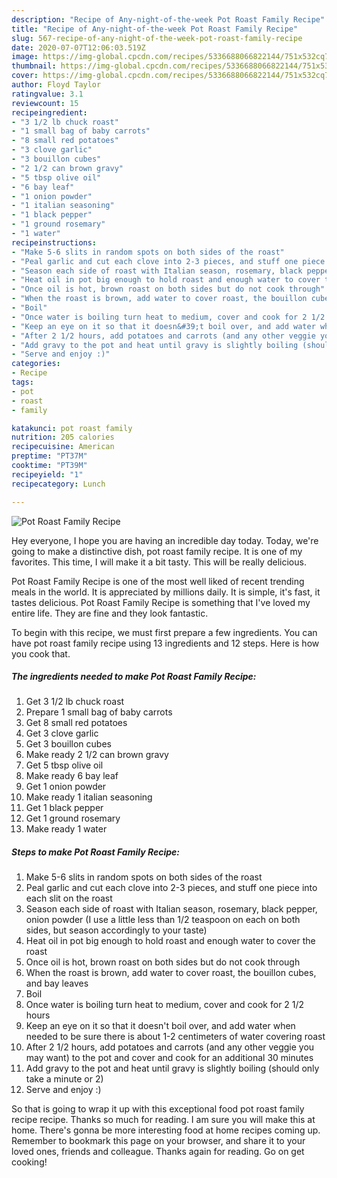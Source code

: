 ```yaml
---
description: "Recipe of Any-night-of-the-week Pot Roast Family Recipe"
title: "Recipe of Any-night-of-the-week Pot Roast Family Recipe"
slug: 567-recipe-of-any-night-of-the-week-pot-roast-family-recipe
date: 2020-07-07T12:06:03.519Z
image: https://img-global.cpcdn.com/recipes/5336688066822144/751x532cq70/pot-roast-family-recipe-recipe-main-photo.jpg
thumbnail: https://img-global.cpcdn.com/recipes/5336688066822144/751x532cq70/pot-roast-family-recipe-recipe-main-photo.jpg
cover: https://img-global.cpcdn.com/recipes/5336688066822144/751x532cq70/pot-roast-family-recipe-recipe-main-photo.jpg
author: Floyd Taylor
ratingvalue: 3.1
reviewcount: 15
recipeingredient:
- "3 1/2 lb chuck roast"
- "1 small bag of baby carrots"
- "8 small red potatoes"
- "3 clove garlic"
- "3 bouillon cubes"
- "2 1/2 can brown gravy"
- "5 tbsp olive oil"
- "6 bay leaf"
- "1 onion powder"
- "1 italian seasoning"
- "1 black pepper"
- "1 ground rosemary"
- "1 water"
recipeinstructions:
- "Make 5-6 slits in random spots on both sides of the roast"
- "Peal garlic and cut each clove into 2-3 pieces, and stuff one piece into each slit on the roast"
- "Season each side of roast with Italian season, rosemary, black pepper, onion powder (I use a little less than 1/2 teaspoon on each on both sides, but season accordingly to your taste)"
- "Heat oil in pot big enough to hold roast and enough water to cover the roast"
- "Once oil is hot, brown roast on both sides but do not cook through"
- "When the roast is brown, add water to cover roast, the bouillon cubes, and bay leaves"
- "Boil"
- "Once water is boiling turn heat to medium, cover and cook for 2 1/2 hours"
- "Keep an eye on it so that it doesn&#39;t boil over, and add water when needed to be sure there is about 1-2 centimeters of water covering roast"
- "After 2 1/2 hours, add potatoes and carrots (and any other veggie you may want) to the pot and cover and cook for an additional 30 minutes"
- "Add gravy to the pot and heat until gravy is slightly boiling (should only take a minute or 2)"
- "Serve and enjoy :)"
categories:
- Recipe
tags:
- pot
- roast
- family

katakunci: pot roast family 
nutrition: 205 calories
recipecuisine: American
preptime: "PT37M"
cooktime: "PT39M"
recipeyield: "1"
recipecategory: Lunch

---
```



![Pot Roast Family Recipe](https://img-global.cpcdn.com/recipes/5336688066822144/751x532cq70/pot-roast-family-recipe-recipe-main-photo.jpg)

Hey everyone, I hope you are having an incredible day today. Today, we're going to make a distinctive dish, pot roast family recipe. It is one of my favorites. This time, I will make it a bit tasty. This will be really delicious.



Pot Roast Family Recipe is one of the most well liked of recent trending meals in the world. It is appreciated by millions daily. It is simple, it's fast, it tastes delicious. Pot Roast Family Recipe is something that I've loved my entire life. They are fine and they look fantastic.


To begin with this recipe, we must first prepare a few ingredients. You can have pot roast family recipe using 13 ingredients and 12 steps. Here is how you cook that.

<!--inarticleads1-->

##### The ingredients needed to make Pot Roast Family Recipe:

1. Get 3 1/2 lb chuck roast
1. Prepare 1 small bag of baby carrots
1. Get 8 small red potatoes
1. Get 3 clove garlic
1. Get 3 bouillon cubes
1. Make ready 2 1/2 can brown gravy
1. Get 5 tbsp olive oil
1. Make ready 6 bay leaf
1. Get 1 onion powder
1. Make ready 1 italian seasoning
1. Get 1 black pepper
1. Get 1 ground rosemary
1. Make ready 1 water




<!--inarticleads2-->

##### Steps to make Pot Roast Family Recipe:

1. Make 5-6 slits in random spots on both sides of the roast
1. Peal garlic and cut each clove into 2-3 pieces, and stuff one piece into each slit on the roast
1. Season each side of roast with Italian season, rosemary, black pepper, onion powder (I use a little less than 1/2 teaspoon on each on both sides, but season accordingly to your taste)
1. Heat oil in pot big enough to hold roast and enough water to cover the roast
1. Once oil is hot, brown roast on both sides but do not cook through
1. When the roast is brown, add water to cover roast, the bouillon cubes, and bay leaves
1. Boil
1. Once water is boiling turn heat to medium, cover and cook for 2 1/2 hours
1. Keep an eye on it so that it doesn&#39;t boil over, and add water when needed to be sure there is about 1-2 centimeters of water covering roast
1. After 2 1/2 hours, add potatoes and carrots (and any other veggie you may want) to the pot and cover and cook for an additional 30 minutes
1. Add gravy to the pot and heat until gravy is slightly boiling (should only take a minute or 2)
1. Serve and enjoy :)




So that is going to wrap it up with this exceptional food pot roast family recipe recipe. Thanks so much for reading. I am sure you will make this at home. There's gonna be more interesting food at home recipes coming up. Remember to bookmark this page on your browser, and share it to your loved ones, friends and colleague. Thanks again for reading. Go on get cooking!
